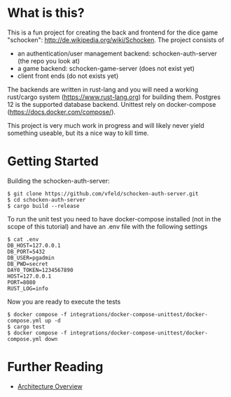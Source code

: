 # What is this?

This is a fun project for creating the back and frontend for the dice game "schocken": http://de.wikipedia.org/wiki/Schocken.
The project consists of 
- an authentication/user management backend: schocken-auth-server (the repo you look at)
- a game backend: schocken-game-server (does not exist yet)
- client front ends (do not exists yet)

The backends are written in rust-lang and you will need a working rust/cargo system (https://www.rust-lang.org) for building them. Postgres 12 is the supported database backend. Unittest rely on docker-compose (https://docs.docker.com/compose/).

This project is very much work in progress and will likely never yield something useable, but its a nice way to kill time.

# Getting Started

Building the schocken-auth-server:
```
$ git clone https://github.com/vfeld/schocken-auth-server.git
$ cd schocken-auth-server
$ cargo build --release
```

To run the unit test you need to have docker-compose installed (not in the scope of this tutorial)
and have an .env file with the following settings
```
$ cat .env
DB_HOST=127.0.0.1
DB_PORT=5432
DB_USER=pgadmin
DB_PWD=secret
DAY0_TOKEN=1234567890
HOST=127.0.0.1
PORT=8080
RUST_LOG=info
```
Now you are ready to execute the tests 
```
$ docker compose -f integrations/docker-compose-unittest/docker-compose.yml up -d
$ cargo test
$ docker compose -f integrations/docker-compose-unittest/docker-compose.yml down
```

# Further Reading
- [Architecture Overview](doc/dev/README.md)
